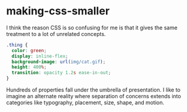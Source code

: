 # making-css-smaller

I think the reason CSS is so confusing for me is that it gives the same treatment to a lot of unrelated concepts.

```css
.thing {
  color: green;
  display: inline-flex;
  background-image: url(img/cat.gif);
  height: 400%;
  transition: opacity 1.2s ease-in-out;
}
```

Hundreds of properties fall under the umbrella of presentation. I like to imagine an alternate reality where separation of concerns extends into categories like typography, placement, size, shape, and motion.
